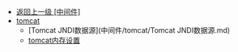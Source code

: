 - [返回上一级 [中间件]](中间件/)
- [tomcat](中间件/tomcat/)
  - [Tomcat JNDI数据源](中间件/tomcat/Tomcat JNDI数据源.md)
  - [tomcat内存设置](中间件/tomcat/tomcat内存设置.md)
